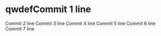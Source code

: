 # qwdefCommit 1 line
Commit 2 line
Commit 3 line
Commit 4 line
Commit 5 line
Commit 6 line
Commit 7 line
